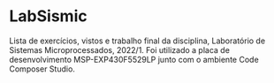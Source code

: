# LabSismic
Lista de exercícios, vistos e trabalho final da disciplina, Laboratório de Sistemas Microprocessados, 2022/1.
Foi utilizado a placa de desenvolvimento MSP-EXP430F5529LP junto com o ambiente Code Composer Studio.
